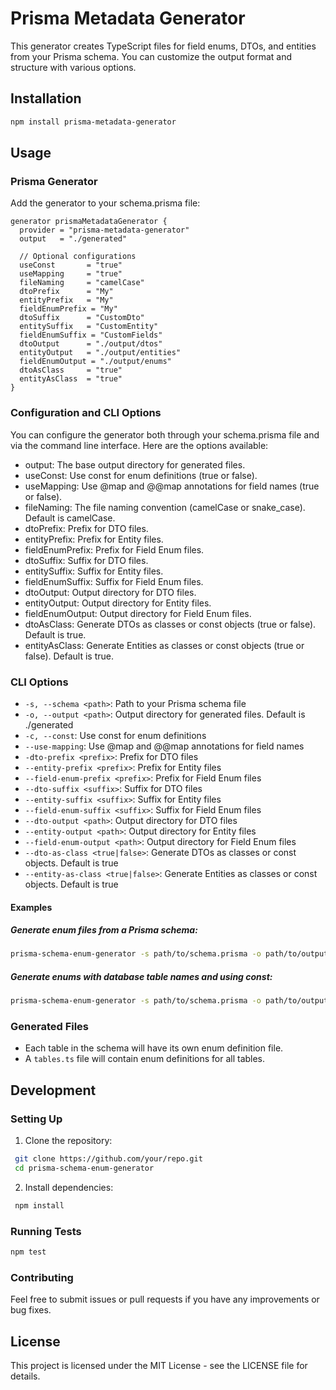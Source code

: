 # Prisma Metadata Generator

This generator creates TypeScript files for field enums, DTOs, and entities from your Prisma schema. You can customize the output format and structure with various options.

## Installation

```bash
npm install prisma-metadata-generator
```

## Usage

### Prisma Generator

Add the generator to your schema.prisma file:

```prisma
generator prismaMetadataGenerator {
  provider = "prisma-metadata-generator"
  output   = "./generated"

  // Optional configurations
  useConst       = "true"
  useMapping     = "true"
  fileNaming     = "camelCase"
  dtoPrefix      = "My"
  entityPrefix   = "My"
  fieldEnumPrefix = "My"
  dtoSuffix      = "CustomDto"
  entitySuffix   = "CustomEntity"
  fieldEnumSuffix = "CustomFields"
  dtoOutput      = "./output/dtos"
  entityOutput   = "./output/entities"
  fieldEnumOutput = "./output/enums"
  dtoAsClass     = "true"
  entityAsClass  = "true"
}
```

### Configuration and CLI Options

You can configure the generator both through your schema.prisma file and via the command line interface. Here are the options available:

- output: The base output directory for generated files.
- useConst: Use const for enum definitions (true or false).
- useMapping: Use @map and @@map annotations for field names (true or false).
- fileNaming: The file naming convention (camelCase or snake_case). Default is camelCase.
- dtoPrefix: Prefix for DTO files.
- entityPrefix: Prefix for Entity files.
- fieldEnumPrefix: Prefix for Field Enum files.
- dtoSuffix: Suffix for DTO files.
- entitySuffix: Suffix for Entity files.
- fieldEnumSuffix: Suffix for Field Enum files.
- dtoOutput: Output directory for DTO files.
- entityOutput: Output directory for Entity files.
- fieldEnumOutput: Output directory for Field Enum files.
- dtoAsClass: Generate DTOs as classes or const objects (true or false). Default is true.
- entityAsClass: Generate Entities as classes or const objects (true or false). Default is true.

### CLI Options

- `-s, --schema <path>`: Path to your Prisma schema file
- `-o, --output <path>`: Output directory for generated files. Default is ./generated
- `-c, --const`: Use const for enum definitions
- `--use-mapping`: Use @map and @@map annotations for field names
- `-dto-prefix <prefix>`: Prefix for DTO files
- `--entity-prefix <prefix>`: Prefix for Entity files
- `--field-enum-prefix <prefix>`: Prefix for Field Enum files
- `--dto-suffix <suffix>`: Suffix for DTO files
- `--entity-suffix <suffix>`: Suffix for Entity files
- `--field-enum-suffix <suffix>`: Suffix for Field Enum files
- `--dto-output <path>`: Output directory for DTO files
- `--entity-output <path>`: Output directory for Entity files
- `--field-enum-output <path>`: Output directory for Field Enum files
- `--dto-as-class <true|false>`: Generate DTOs as classes or const objects. Default is true
- `--entity-as-class <true|false>`: Generate Entities as classes or const objects. Default is true
#### Examples

##### Generate enum files from a Prisma schema:

```bash
prisma-schema-enum-generator -s path/to/schema.prisma -o path/to/output
```

##### Generate enums with database table names and using const:

```bash
prisma-schema-enum-generator -s path/to/schema.prisma -o path/to/output --db-name --const
```

### Generated Files

- Each table in the schema will have its own enum definition file.
- A `tables.ts` file will contain enum definitions for all tables.

## Development

### Setting Up

1. Clone the repository:

```bash
 git clone https://github.com/your/repo.git
 cd prisma-schema-enum-generator
```

2. Install dependencies:

```bash
 npm install
```

### Running Tests

```bash
npm test
```

### Contributing

Feel free to submit issues or pull requests if you have any improvements or bug fixes.

## License

This project is licensed under the MIT License - see the LICENSE file for details.
